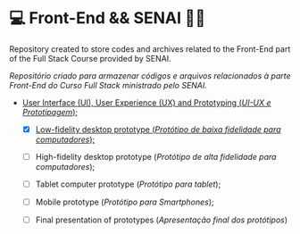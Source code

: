 # :computer: Front-End && SENAI :woman_student:



Repository created to store codes and archives related to the Front-End part of the Full Stack Course provided by SENAI.

_Repositório criado para armazenar códigos e arquivos relacionados à parte Front-End do Curso Full Stack ministrado pelo SENAI._

- [User Interface (UI), User Experience (UX) and Prototyping (_UI-UX e Prototipagem_);](https://github.com/joelmaregina/Senai-FrontEnd/tree/master/UI-UX-And-Prototyping(SA1))
  - [x] [Low-fidelity desktop prototype (_Protótipo de baixa fidelidade para computadores_);](https://github.com/joelmaregina/Senai-FrontEnd/blob/master/UI-UX-And-Prototyping(SA1)/Prototypes/LowFidelityPrototype.png)
  - [ ] High-fidelity desktop prototype (_Protótipo de alta fidelidade para computadores_);
  - [ ] Tablet computer prototype (_Protótipo para tablet_);
  - [ ] Mobile prototype (_Protótipo para Smartphones_);
  - [ ] Final presentation of prototypes (_Apresentação final dos protótipos_)

